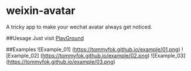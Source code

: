 weixin-avatar
=============

A tricky app to make your wechat avatar always get noticed.

##Uesage
Just visit [PlayGround](http://tommyfok.github.io/weixin-avatar/)

##Examples
![Example_01]
(https://tommyfok.github.io/example/01.png)
![Example_02]
(https://tommyfok.github.io/example/02.png)
![Example_03]
(https://tommyfok.github.io/example/03.png)
